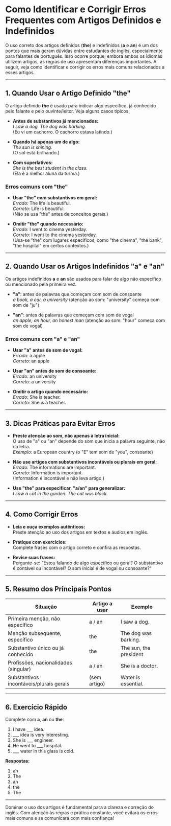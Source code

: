 
# Como Identificar e Corrigir Erros Frequentes com Artigos Definidos e Indefinidos

O uso correto dos artigos definidos (**the**) e indefinidos (**a** e **an**) é um dos pontos que mais geram dúvidas entre estudantes de inglês, especialmente para falantes de português. Isso ocorre porque, embora ambos os idiomas utilizem artigos, as regras de uso apresentam diferenças importantes. A seguir, veja como identificar e corrigir os erros mais comuns relacionados a esses artigos.

---

## 1. **Quando Usar o Artigo Definido "the"**

O artigo definido **the** é usado para indicar algo específico, já conhecido pelo falante e pelo ouvinte/leitor. Veja alguns casos típicos:

- **Antes de substantivos já mencionados:**  
  _I saw a dog. The dog was barking._  
  (Eu vi um cachorro. O cachorro estava latindo.)

- **Quando há apenas um de algo:**  
  _The sun is shining._  
  (O sol está brilhando.)

- **Com superlativos:**  
  _She is the best student in the class._  
  (Ela é a melhor aluna da turma.)

### **Erros comuns com "the"**

- **Usar "the" com substantivos em geral:**  
  _Errado:_ The life is beautiful.  
  _Correto:_ Life is beautiful.  
  (Não se usa "the" antes de conceitos gerais.)

- **Omitir "the" quando necessário:**  
  _Errado:_ I went to cinema yesterday.  
  _Correto:_ I went to the cinema yesterday.  
  (Usa-se "the" com lugares específicos, como "the cinema", "the bank", "the hospital" em certos contextos.)

---

## 2. **Quando Usar os Artigos Indefinidos "a" e "an"**

Os artigos indefinidos **a** e **an** são usados para falar de algo não específico ou mencionado pela primeira vez.

- **"a"**: antes de palavras que começam com som de consoante  
  _a book, a car, a university_ (atenção ao som: "university" começa com som de "ju")

- **"an"**: antes de palavras que começam com som de vogal  
  _an apple, an hour, an honest man_ (atenção ao som: "hour" começa com som de vogal)

### **Erros comuns com "a" e "an"**

- **Usar "a" antes de som de vogal:**  
  _Errado:_ a apple  
  _Correto:_ an apple

- **Usar "an" antes de som de consoante:**  
  _Errado:_ an university  
  _Correto:_ a university

- **Omitir o artigo quando necessário:**  
  _Errado:_ She is teacher.  
  _Correto:_ She is a teacher.

---

## 3. **Dicas Práticas para Evitar Erros**

- **Preste atenção ao som, não apenas à letra inicial:**  
  O uso de "a" ou "an" depende do som que inicia a palavra seguinte, não da letra.  
  _Exemplo:_ a European country (o "E" tem som de "you", consoante)

- **Não use artigos com substantivos incontáveis ou plurais em geral:**  
  _Errado:_ The informations are important.  
  _Correto:_ Information is important.  
  (Information é incontável e não leva artigo.)

- **Use "the" para especificar, "a/an" para generalizar:**  
  _I saw a cat in the garden. The cat was black._

---

## 4. **Como Corrigir Erros**

- **Leia e ouça exemplos autênticos:**  
  Preste atenção ao uso dos artigos em textos e áudios em inglês.

- **Pratique com exercícios:**  
  Complete frases com o artigo correto e confira as respostas.

- **Revise suas frases:**  
  Pergunte-se: "Estou falando de algo específico ou geral? O substantivo é contável ou incontável? O som inicial é de vogal ou consoante?"

---

## 5. **Resumo dos Principais Pontos**

| Situação                                 | Artigo a usar      | Exemplo                        |
|------------------------------------------|--------------------|-------------------------------|
| Primeira menção, não específico          | a / an             | I saw a dog.                  |
| Menção subsequente, específico           | the                | The dog was barking.          |
| Substantivo único ou já conhecido        | the                | The sun, the president        |
| Profissões, nacionalidades (singular)    | a / an             | She is a doctor.              |
| Substantivos incontáveis/plurais gerais  | (sem artigo)       | Water is essential.           |

---

## 6. **Exercício Rápido**

Complete com **a**, **an** ou **the**:

1. I have ___ idea.
2. ___ idea is very interesting.
3. She is ___ engineer.
4. He went to ___ hospital.
5. ___ water in this glass is cold.

**Respostas:**  
1. an  
2. The  
3. an  
4. the  
5. The

---

Dominar o uso dos artigos é fundamental para a clareza e correção do inglês. Com atenção às regras e prática constante, você evitará os erros mais comuns e se comunicará com mais confiança!
```
